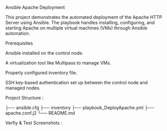 Ansible Apache Deployment

This project demonstrates the automated deployment of the Apache HTTP Server using Ansible. The playbook handles installing, configuring, and starting Apache on multiple virtual machines (VMs) through Ansible automation.

Prerequisites

Ansible installed on the control node.

A virtualization tool like Multipass to manage VMs.

Properly configured inventory file.

SSH key-based authentication set up between the control node and managed nodes.

Project Structure : 

├── ansible.cfg
├── inventory
├── playbook_DeployApache.yml
├── apache.conf.j2
└── README.md

Verfiy & Test Screenshots :

